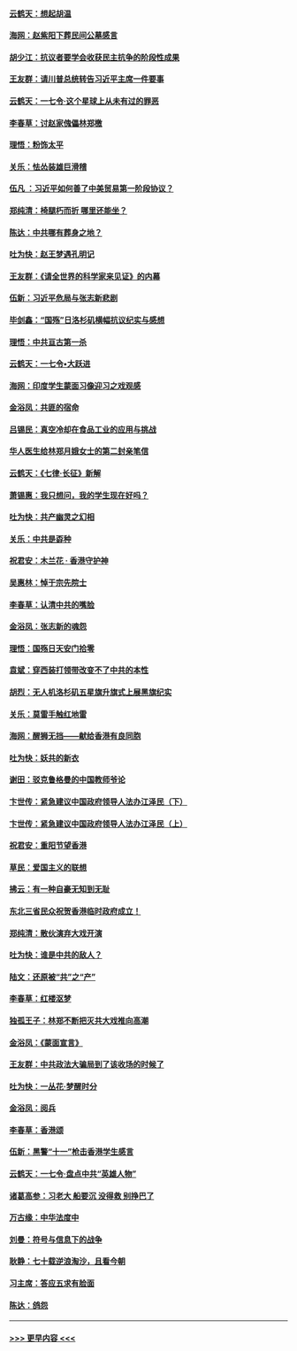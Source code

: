 #### [云鹤天：想起胡温](../pages/nsc993/n11600033.md?t=10201933) 
#### [海网：赵紫阳下葬民间公墓感言](../pages/nsc993/n11600021.md?t=10201933) 
#### [胡少江：抗议者要学会收获民主抗争的阶段性成果](../pages/nsc993/n11599626.md?t=10201933) 
#### [王友群：请川普总统转告习近平主席一件要事](../pages/nsc993/n11599533.md?t=10201933) 
#### [云鹤天：一七令‧这个星球上从未有过的罪恶](../pages/nsc993/n11598881.md?t=10201933) 
#### [李春草：讨赵家傀儡林郑檄](../pages/nsc993/n11598789.md?t=10201933) 
#### [理悟：粉饰太平](../pages/nsc993/n11598776.md?t=10201933) 
#### [关乐：怯怂装雄巨滑稽](../pages/nsc993/n11598767.md?t=10201933) 
#### [伍凡 ：习近平如何善了中美贸易第一阶段协议？](../pages/nsc993/n11596305.md?t=10201933) 
#### [郑纯清：椅腿朽而折 哪里还能坐？](../pages/nsc993/n11596273.md?t=10201933) 
#### [陈达：中共哪有葬身之地？](../pages/nsc993/n11596253.md?t=10201933) 
#### [吐为快：赵王梦遇孔明记](../pages/nsc993/n11596208.md?t=10201933) 
#### [王友群：《请全世界的科学家来见证》的内幕](../pages/nsc993/n11594091.md?t=10201933) 
#### [伍新：习近平危局与张志新悲剧](../pages/nsc993/n11594089.md?t=10201933) 
#### [毕剑鑫：“国殇”日洛杉矶横幅抗议纪实与感想](../pages/nsc993/n11591301.md?t=10201933) 
#### [理悟：中共亘古第一杀](../pages/nsc993/n11590734.md?t=10201933) 
#### [云鹤天：一七令•大跃进](../pages/nsc993/n11590699.md?t=10201933) 
#### [海网：印度学生蒙面习像迎习之戏观感](../pages/nsc993/n11590675.md?t=10201933) 
#### [金浴凤：共匪的宿命](../pages/nsc993/n11586383.md?t=10201933) 
#### [吕锡民：真空冷却在食品工业的应用与挑战](../pages/nsc993/n11585819.md?t=10201933) 
#### [华人医生给林郑月娥女士的第二封亲笔信](../pages/nsc993/n11585124.md?t=10201933) 
#### [云鹤天：《七律·长征》新解](../pages/nsc993/n11584578.md?t=10201933) 
#### [萧锡惠：我只想问，我的学生现在好吗？](../pages/nsc993/n11583828.md?t=10201933) 
#### [吐为快：共产幽灵之幻相](../pages/nsc993/n11583224.md?t=10201933) 
#### [关乐：中共是孬种](../pages/nsc993/n11582099.md?t=10201933) 
#### [祝君安：木兰花 · 香港守护神](../pages/nsc993/n11581782.md?t=10201933) 
#### [吴惠林：悼于宗先院士](../pages/nsc993/n11580283.md?t=10201933) 
#### [李春草：认清中共的嘴脸](../pages/nsc993/n11579954.md?t=10201933) 
#### [金浴凤：张志新的魂怨](../pages/nsc993/n11579913.md?t=10201933) 
#### [理悟：国殇日天安门拾零](../pages/nsc993/n11579843.md?t=10201933) 
#### [袁斌：穿西装打领带改变不了中共的本性](../pages/nsc993/n11579814.md?t=10201933) 
#### [胡烈：无人机洛杉矶五星旗升旗式上展黑旗纪实](../pages/nsc993/n11579322.md?t=10201933) 
#### [关乐：莫雷手触红地雷](../pages/nsc993/n11577862.md?t=10201933) 
#### [海网：醒狮无挡——献给香港有良同胞](../pages/nsc993/n11577835.md?t=10201933) 
#### [吐为快：妖共的新衣](../pages/nsc993/n11577575.md?t=10201933) 
#### [谢田：驳克鲁格曼的中国教师爷论](../pages/nsc993/n11575034.md?t=10201933) 
#### [卞世传：紧急建议中国政府领导人法办江泽民（下）](../pages/nsc993/n11573390.md?t=10201933) 
#### [卞世传：紧急建议中国政府领导人法办江泽民（上）](../pages/nsc993/n11573208.md?t=10201933) 
#### [祝君安：重阳节望香港](../pages/nsc993/n11573190.md?t=10201933) 
#### [草民：爱国主义的联想](../pages/nsc993/n11572333.md?t=10201933) 
#### [拂云：有一种自豪无知到无耻](../pages/nsc993/n11572006.md?t=10201933) 
#### [东北三省民众祝贺香港临时政府成立！](../pages/nsc993/n11571215.md?t=10201933) 
#### [郑纯清：散伙演弃大戏开演](../pages/nsc993/n11570826.md?t=10201933) 
#### [吐为快：谁是中共的敌人？](../pages/nsc993/n11570817.md?t=10201933) 
#### [陆文：还原被“共”之“产”](../pages/nsc993/n11570798.md?t=10201933) 
#### [李春草：红楼沤梦](../pages/nsc993/n11569673.md?t=10201933) 
#### [独孤王子：林郑不断把灭共大戏推向高潮](../pages/nsc993/n11569381.md?t=10201933) 
#### [金浴凤：《蒙面宣言》](../pages/nsc993/n11569368.md?t=10201933) 
#### [王友群：中共政法大骗局到了该收场的时候了](../pages/nsc993/n11568940.md?t=10201933) 
#### [吐为快：一丛花‧梦醒时分](../pages/nsc993/n11567491.md?t=10201933) 
#### [金浴凤：阅兵](../pages/nsc993/n11567454.md?t=10201933) 
#### [李春草：香港颂](../pages/nsc993/n11567444.md?t=10201933) 
#### [伍新：黑警“十一”枪击香港学生感言](../pages/nsc993/n11567426.md?t=10201933) 
#### [云鹤天：一七令‧盘点中共“英雄人物”](../pages/nsc993/n11567091.md?t=10201933) 
#### [诸葛高参：习老大 船要沉 没得救 别挣巴了](../pages/nsc993/n11566976.md?t=10201933) 
#### [万古缘：中华法度中](../pages/nsc993/n11566726.md?t=10201933) 
#### [刘曼：符号与信息下的战争](../pages/nsc993/n11564655.md?t=10201933) 
#### [耿静：七十载逆浪淘沙，且看今朝](../pages/nsc993/n11564520.md?t=10201933) 
#### [习主席：答应五求有脸面](../pages/nsc993/n11563953.md?t=10201933) 
#### [陈达：鸽怨](../pages/nsc993/n11561879.md?t=10201933) 

----
#### [ >>> 更早内容 <<< ](../indexes/nsc993-earlier.md)
